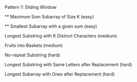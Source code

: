 Pattern 1: Sliding Window

** Maximum Sum Subarray of Size K (easy)

** Smallest Subarray with a given sum (easy)

Longest Substring with K Distinct Characters (medium)

Fruits into Baskets (medium)

No-repeat Substring (hard)

Longest Substring with Same Letters after Replacement (hard)

Longest Subarray with Ones after Replacement (hard)
